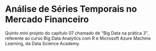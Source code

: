 # Análise de Séries Temporais no Mercado Financeiro

Quinto mini projeto do capítulo 07 chamado de "Big Data na prática 3", referente ao curso Big Data Analytics com R e Microsoft Azure Machine Learning, da Data Science Academy.
